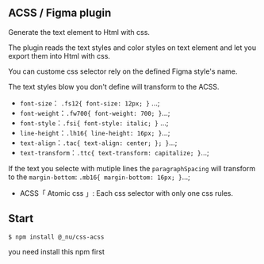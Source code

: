 
## ACSS / Figma plugin

Generate the text element to Html with css.

The plugin reads the text styles and color styles on text element and let you export them into Html with css.

You can custome css selector rely on the defined Figma style's name.

The text styles blow you don't define will transform to the ACSS.

- `font-size`： `.fs12{ font-size: 12px; }` ...;
- `font-weight`：`.fw700{ font-weight: 700; }`...;
- `font-style`：`.fsi{ font-style: italic; }` ...;
- `line-height`：`.lh16{ line-height: 16px; }`...;
- `text-align`：`.tac{ text-align: center; }; }`...;
- `text-transform`：`.ttc{ text-transform: capitalize; }`...;

If the text you selecte with mutiple lines the `paragraphSpacing` will transform to the `margin-bottom`: `.mb16{ margin-bottom: 16px; }`...;

* ACSS「 Atomic css 」: Each css selector with only one css rules.

## Start

```
$ npm install @_nu/css-acss
```

you need install this npm first
